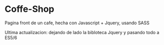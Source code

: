 # Coffe-Shop

Pagina front de un cafe, hecha con Javascript + Jquery, usando SASS

Ultima actualizacion: dejando de lado la bibloteca Jquery y pasando todo a ES5/6